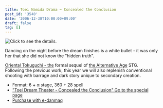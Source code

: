 ```yaml
---
title: Toei Namida Drama ~ Concealed the Conclusion
post_id: '3540'
date: '2006-12-30T10:00:00+09:00'
draft: false
tag: []
---
```


![Click to see the details.](https://danmaq.com/image/thd/thc1.jpg)

Dancing on the night before the dream finishes is a white bullet - it was only her that she did not know the "hidden truth".

[Oriental Tokuguchi - the](/!/thA/) formal sequel of [the Alternative Age](/!/thA/) STG. Following the previous work, this year we will also replenish conventional shooting with barrage and dark story unique to secondary creation.

*   Format: 6 + α stage, 360 + 28 spell
*   ["Toei Dream Theater - Concealed the Conclusion" Go to the special page](/!/thC/)
*   [Purchase with e-danmaq](http://e.danmaq.com/)